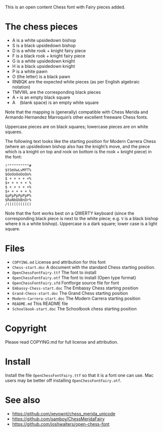 This is an open content Chess font with Fairy pieces added.

# The chess pieces

* A is a white upsidedown bishop
* S is a black upsidedown bishop
* D is a white rook + knight fairy piece
* F is a black rook + knight fairy piece
* G is a white upsidedown knight
* H is a black upsidedown knight
* P is a white pawn
* O (the letter) is a black pawn
* RNBQK are the expected white pieces (as per English algebraic notation)
* TMVWL are the corresponding black pieces
* A `+` is an empty black square
* A ` ` (blank space) is an empty white square

Note that the mapping is (generally) compatible with Chess Merida
and Armando Hernandez Marroquin’s other excellent freeware
Chess fonts.

Uppercase pieces are on black squares; lowercase pieces are on white 
squares.

The following text looks like the starting position for Modern Carrera 
Chess (where an upsidedown bishop also has the knight’s move, and the
piece which is a knight on top and rook on bottom is the rook + knight
piece) in the font:

```
!""""""""""#
$tSmVwLvMfT%
$OoOoOoOoOo%
$ + + + + +%
$+ + + + + %
$ + + + + +%
$+ + + + + %
$pPpPpPpPpP%
$RaNbQkBnDr%
/(((((((((()
```

Note that the font works best on a QWERTY keyboard (since the corresponding
black piece is next to the white piece; e.g. `V` is a black bishop where
`B` is a white bishop).  Uppercase is a dark square; lower case is a 
light square.

# Files

* `COPYING.md` License and attribution for this font
* `Chess-start.doc` A document with the standard Chess starting position.
* `OpenChessFontFairy.ttf` The font to install
* `OpenChessFontFairy.otf` The font to install (Open type format)
* `OpenChessFontFairy.sfd` Fontforge source file for font
* `Embassy-Chess-start.doc` The Embassy Chess starting position
* `Grand-Chess-start.doc` The Grand Chess starting position
* `Modern-Carrera-start.doc` The Modern Carrera starting position
* `README.md` This README file
* `Schoolbook-start.doc` The Schoolbook chess starting position

# Copyright

Please read COPYING.md for full license and attribution.

# Install

Install the file `OpenChessFontFairy.ttf` so that it is a font one can use.
Mac users may be better off installing `OpenChessFontFairy.otf`.

# See also

* https://github.com/xeyownt/chess_merida_unicode
* https://github.com/samboy/ChessMeridaFairy
* https://github.com/joshwalters/open-chess-font
